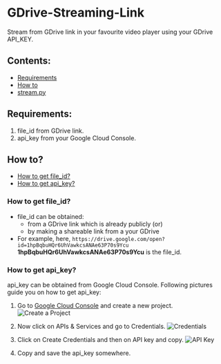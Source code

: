 # GDrive-Streaming-Link
Stream from GDrive link in your favourite video player using your GDrive API_KEY.

## Contents:
* [Requirements]()
* [How to]()
* [stream.py]()

## Requirements:
1. file_id from GDrive link.
2. api_key from your Google Cloud Console.
       
## How to?
* [How to get file_id?]()
* [How to get api_key?]()
### How to get file_id?
- file_id can be obtained: 
  - from a GDrive link which is already publicly (or)
  - by making a shareable link from a your GDrive
- For example, here, `https://drive.google.com/open?id=1hpBqbuHQr6UhVawkcsANAe63P70s9Ycu` **1hpBqbuHQr6UhVawkcsANAe63P70s9Ycu** is the file_id.    
       
### How to get api_key?
api_key can be obtained from Google Cloud Console. Following pictures guide you on how to get api_key:

1. Go to [Google Cloud Console](https://console.cloud.google.com) and create a new project.
![Create a Project](https://i.imgur.com/7RRshPa.png)

2. Now click on APIs & Services and go to Credentials.
![Credentials](https://i.imgur.com/Wt24uXa.png)

3. Click on Create Credentials and then on API key and copy.
![API Key](https://i.imgur.com/pCa9SvF.png)

4. Copy and save the api_key somewhere.
